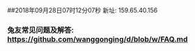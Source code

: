 ##2018年09月28日07时12分07秒 新址: 159.65.40.156
### 兔友常见问题及解答: https://github.com/wanggonging/d/blob/w/FAQ.md
